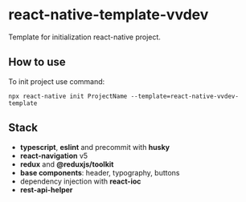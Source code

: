 # react-native-template-vvdev

Template for initialization react-native project.

## How to use

To init project use command:

```
npx react-native init ProjectName --template=react-native-vvdev-template
```

## Stack

- **typescript**, **eslint** and precommit with **husky**
- **react-navigation** v5
- **redux** and **@reduxjs/toolkit**
- **base components**: header, typography, buttons
- dependency injection with **react-ioc**
- **rest-api-helper**

